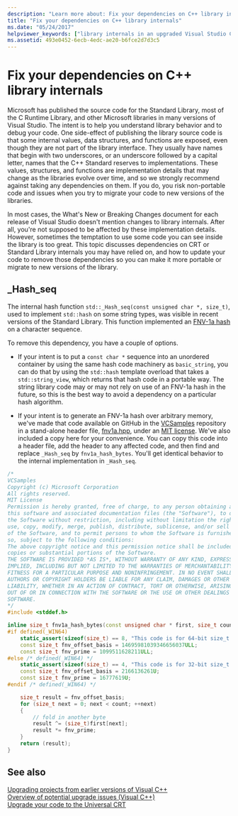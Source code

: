 ```yaml
---
description: "Learn more about: Fix your dependencies on C++ library internals"
title: "Fix your dependencies on C++ library internals"
ms.date: "05/24/2017"
helpviewer_keywords: ["library internals in an upgraded Visual Studio C++ project", "_Hash_seq in an upgraded Visual Studio C++ project"]
ms.assetid: 493e0452-6ecb-4edc-ae20-b6fce2d7d3c5
---
```

# Fix your dependencies on C++ library internals

Microsoft has published the source code for the Standard Library, most of the C Runtime Library, and other Microsoft libraries in many versions of Visual Studio. The intent is to help you understand library behavior and to debug your code. One side-effect of publishing the library source code is that some internal values, data structures, and functions are exposed, even though they are not part of the library interface. They usually have names that begin with two underscores, or an underscore followed by a capital letter, names that the C++ Standard reserves to implementations. These values, structures, and functions are implementation details that may change as the libraries evolve over time, and so we strongly recommend against taking any dependencies on them. If you do, you risk non-portable code and issues when you try to migrate your code to new versions of the libraries.

In most cases, the What's New or Breaking Changes document for each release of Visual Studio doesn't mention changes to library internals. After all, you're not supposed to be affected by these implementation details. However, sometimes the temptation to use some code you can see inside the library is too great. This topic discusses dependencies on CRT or Standard Library internals you may have relied on, and how to update your code to remove those dependencies so you can make it more portable or migrate to new versions of the library.

## _Hash_seq

The internal hash function `std::_Hash_seq(const unsigned char *, size_t)`, used to implement `std::hash` on some string types, was visible in recent versions of the Standard Library. This function implemented an [FNV-1a hash]( https://en.wikipedia.org/wiki/Fowler%E2%80%93Noll%E2%80%93Vo_hash_function) on a character sequence.

To remove this dependency, you have a couple of options.

- If your intent is to put a `const char *` sequence into an unordered container by using the same hash code machinery as `basic_string`, you can do that by using the `std::hash` template overload that takes a `std::string_view`, which returns that hash code in a portable way. The string library code may or may not rely on use of an FNV-1a hash in the future, so this is the best way to avoid a dependency on a particular hash algorithm.

- If your intent is to generate an FNV-1a hash over arbitrary memory, we've made that code available on GitHub in the [VCSamples]( https://github.com/Microsoft/vcsamples) repository in a stand-alone header file, [fnv1a.hpp](https://github.com/Microsoft/VCSamples/tree/master/VC2015Samples/_Hash_seq), under an [MIT license](https://github.com/Microsoft/VCSamples/blob/master/license.txt). We've also included a copy here for your convenience. You can copy this code into a header file, add the header to any affected code, and then find and replace `_Hash_seq` by `fnv1a_hash_bytes`. You'll get identical behavior to the internal implementation in `_Hash_seq`.

```cpp
/*
VCSamples
Copyright (c) Microsoft Corporation
All rights reserved.
MIT License
Permission is hereby granted, free of charge, to any person obtaining a copy of
this software and associated documentation files (the "Software"), to deal in
the Software without restriction, including without limitation the rights to
use, copy, modify, merge, publish, distribute, sublicense, and/or sell copies
of the Software, and to permit persons to whom the Software is furnished to do
so, subject to the following conditions:
The above copyright notice and this permission notice shall be included in all
copies or substantial portions of the Software.
THE SOFTWARE IS PROVIDED *AS IS*, WITHOUT WARRANTY OF ANY KIND, EXPRESS OR
IMPLIED, INCLUDING BUT NOT LIMITED TO THE WARRANTIES OF MERCHANTABILITY,
FITNESS FOR A PARTICULAR PURPOSE AND NONINFRINGEMENT. IN NO EVENT SHALL THE
AUTHORS OR COPYRIGHT HOLDERS BE LIABLE FOR ANY CLAIM, DAMAGES OR OTHER
LIABILITY, WHETHER IN AN ACTION OF CONTRACT, TORT OR OTHERWISE, ARISING FROM,
OUT OF OR IN CONNECTION WITH THE SOFTWARE OR THE USE OR OTHER DEALINGS IN THE
SOFTWARE.
*/
#include <stddef.h>

inline size_t fnv1a_hash_bytes(const unsigned char * first, size_t count) {
#if defined(_WIN64)
    static_assert(sizeof(size_t) == 8, "This code is for 64-bit size_t.");
    const size_t fnv_offset_basis = 14695981039346656037ULL;
    const size_t fnv_prime = 1099511628211ULL;
#else /* defined(_WIN64) */
    static_assert(sizeof(size_t) == 4, "This code is for 32-bit size_t.");
    const size_t fnv_offset_basis = 2166136261U;
    const size_t fnv_prime = 16777619U;
#endif /* defined(_WIN64) */

    size_t result = fnv_offset_basis;
    for (size_t next = 0; next < count; ++next)
    {
        // fold in another byte
        result ^= (size_t)first[next];
        result *= fnv_prime;
    }
    return (result);
}
```

## See also

[Upgrading projects from earlier versions of Visual C++](upgrading-projects-from-earlier-versions-of-visual-cpp.md)<br/>
[Overview of potential upgrade issues (Visual C++)](overview-of-potential-upgrade-issues-visual-cpp.md)<br/>
[Upgrade your code to the Universal CRT](upgrade-your-code-to-the-universal-crt.md)
